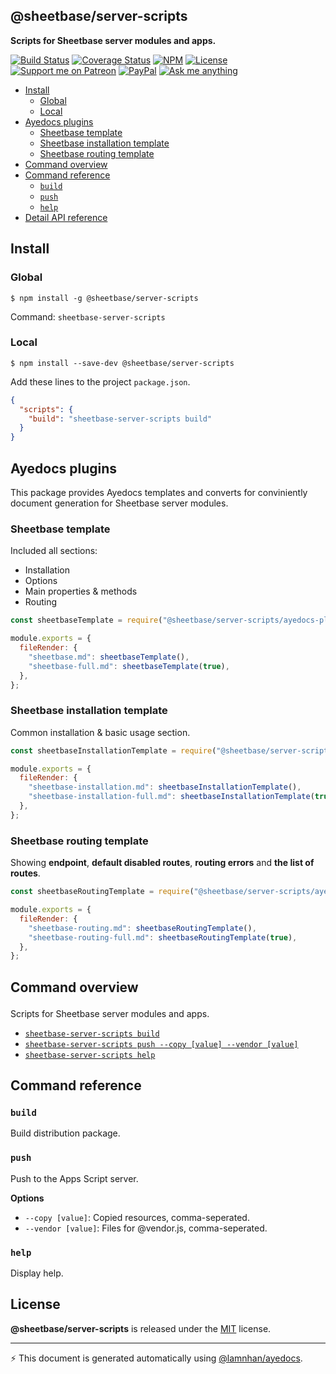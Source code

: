 <section id="head" data-note="AUTO-GENERATED CONTENT, DO NOT EDIT DIRECTLY!">

# @sheetbase/server-scripts

**Scripts for Sheetbase server modules and apps.**

</section>

<section id="header">

[![Build Status](https://travis-ci.com/sheetbase/server-scripts.svg?branch=master)](https://travis-ci.com/sheetbase/server-scripts) [![Coverage Status](https://coveralls.io/repos/github/sheetbase/server-scripts/badge.svg?branch=master)](https://coveralls.io/github/sheetbase/server-scripts?branch=master) [![NPM](https://img.shields.io/npm/v/@sheetbase/server-scripts.svg)](https://www.npmjs.com/package/@sheetbase/server-scripts) [![License][license_badge]][license_url] [![Support me on Patreon][patreon_badge]][patreon_url] [![PayPal][paypal_donate_badge]][paypal_donate_url] [![Ask me anything][ask_me_badge]][ask_me_url]

[license_badge]: https://img.shields.io/github/license/mashape/apistatus.svg
[license_url]: https://github.com/sheetbase/server-scripts/blob/master/LICENSE
[patreon_badge]: https://lamnhan.github.io/assets/images/badges/patreon.svg
[patreon_url]: https://www.patreon.com/lamnhan
[paypal_donate_badge]: https://lamnhan.github.io/assets/images/badges/paypal_donate.svg
[paypal_donate_url]: https://www.paypal.me/lamnhan
[ask_me_badge]: https://img.shields.io/badge/ask/me-anything-1abc9c.svg
[ask_me_url]: https://m.me/sheetbase

</section>

<section id="tocx" data-note="AUTO-GENERATED CONTENT, DO NOT EDIT DIRECTLY!">

- [Install](#install)
  - [Global](#global)
  - [Local](#local)
- [Ayedocs plugins](#ayedocs-plugins)
  - [Sheetbase template](#sheetbase-template)
  - [Sheetbase installation template](#sheetbase-installation-template)
  - [Sheetbase routing template](#sheetbase-routing-template)
- [Command overview](#command-overview)
- [Command reference](#command-reference)
  - [`build`](#command-build)
  - [`push`](#command-push)
  - [`help`](#command-help)
- [Detail API reference](https://sheetbase.github.io/server-scripts)


</section>

<section id="installation">

## Install

### Global

`$ npm install -g @sheetbase/server-scripts`

Command: `sheetbase-server-scripts`

### Local

`$ npm install --save-dev @sheetbase/server-scripts`

Add these lines to the project `package.json`.

```json
{
  "scripts": {
    "build": "sheetbase-server-scripts build"
  }
}
```

</section>

<section id="ayedocs-plugins">

## Ayedocs plugins

This package provides Ayedocs templates and converts for conviniently document generation for Sheetbase server modules.

### Sheetbase template

Included all sections:

- Installation
- Options
- Main properties & methods
- Routing

```js
const sheetbaseTemplate = require("@sheetbase/server-scripts/ayedocs-plugins/sheetbase.template");

module.exports = {
  fileRender: {
    "sheetbase.md": sheetbaseTemplate(),
    "sheetbase-full.md": sheetbaseTemplate(true),
  },
};
```

### Sheetbase installation template

Common installation & basic usage section.

```js
const sheetbaseInstallationTemplate = require("@sheetbase/server-scripts/ayedocs-plugins/sheetbase-installation.template");

module.exports = {
  fileRender: {
    "sheetbase-installation.md": sheetbaseInstallationTemplate(),
    "sheetbase-installation-full.md": sheetbaseInstallationTemplate(true),
  },
};
```

### Sheetbase routing template

Showing **endpoint**, **default disabled routes**, **routing errors** and **the list of routes**.

```js
const sheetbaseRoutingTemplate = require("@sheetbase/server-scripts/ayedocs-plugins/sheetbase-routing.template");

module.exports = {
  fileRender: {
    "sheetbase-routing.md": sheetbaseRoutingTemplate(),
    "sheetbase-routing-full.md": sheetbaseRoutingTemplate(true),
  },
};
```

</section>

<section id="cli" data-note="AUTO-GENERATED CONTENT, DO NOT EDIT DIRECTLY!">

<h2><a name="command-overview"><p>Command overview</p>
</a></h2>

Scripts for Sheetbase server modules and apps.

- [`sheetbase-server-scripts build`](#command-build)
- [`sheetbase-server-scripts push --copy [value] --vendor [value]`](#command-push)
- [`sheetbase-server-scripts help`](#command-help)

<h2><a name="command-reference"><p>Command reference</p>
</a></h2>

<h3><a name="command-build"><p><code>build</code></p>
</a></h3>

Build distribution package.

<h3><a name="command-push"><p><code>push</code></p>
</a></h3>

Push to the Apps Script server.

**Options**

- `--copy [value]`: Copied resources, comma-seperated.
- `--vendor [value]`: Files for @vendor.js, comma-seperated.

<h3><a name="command-help"><p><code>help</code></p>
</a></h3>

Display help.

</section>

<section id="license" data-note="AUTO-GENERATED CONTENT, DO NOT EDIT DIRECTLY!">

## License

**@sheetbase/server-scripts** is released under the [MIT](https://github.com/sheetbase/server-scripts/blob/master/LICENSE) license.

</section>

<section id="attr">

---

⚡️ This document is generated automatically using [@lamnhan/ayedocs](https://github.com/lamnhan/ayedocs).

</section>
